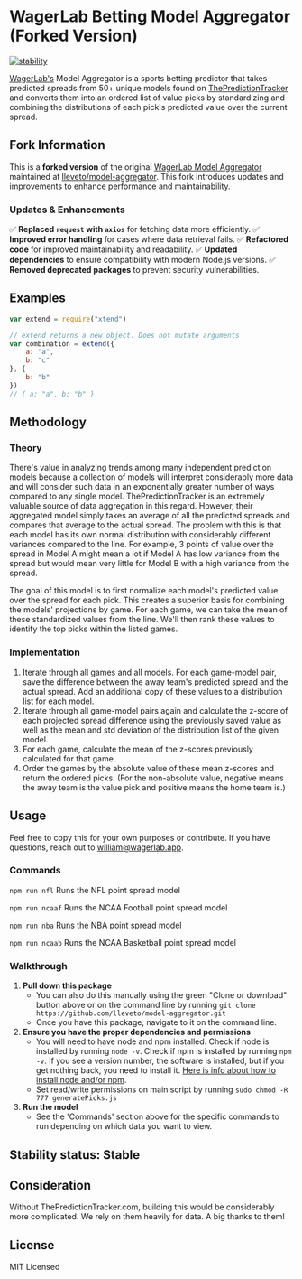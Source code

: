 # WagerLab Betting Model Aggregator (Forked Version)

[![stability](http://badges.github.io/stability-badges/dist/stable.svg)](http://github.com/badges/stability-badges)

[WagerLab's](https://www.wagerlab.app/) Model Aggregator is a sports betting predictor that takes predicted spreads from 50+ unique models found on [ThePredictionTracker](http://www.thepredictiontracker.com/) and converts them into an ordered list of value picks by standardizing and combining the distributions of each pick's predicted value over the current spread.

## Fork Information
This is a **forked version** of the original [WagerLab Model Aggregator](https://github.com/wagerlab/model-aggregator) maintained at [lleveto/model-aggregator](https://github.com/lleveto/model-aggregator). This fork introduces updates and improvements to enhance performance and maintainability.

### Updates & Enhancements
✅ **Replaced `request` with `axios`** for fetching data more efficiently.
✅ **Improved error handling** for cases where data retrieval fails.
✅ **Refactored code** for improved maintainability and readability.
✅ **Updated dependencies** to ensure compatibility with modern Node.js versions.
✅ **Removed deprecated packages** to prevent security vulnerabilities.

## Examples

```js
var extend = require("xtend")

// extend returns a new object. Does not mutate arguments
var combination = extend({
    a: "a",
    b: "c"
}, {
    b: "b"
})
// { a: "a", b: "b" }
```

## Methodology
### Theory
There's value in analyzing trends among many independent prediction models because a collection of models will interpret considerably more data and will consider such data in an exponentially greater number of ways compared to any single model. ThePredictionTracker is an extremely valuable source of data aggregation in this regard. However, their aggregated model simply takes an average of all the predicted spreads and compares that average to the actual spread. The problem with this is that each model has its own normal distribution with considerably different variances compared to the line. For example, 3 points of value over the spread in Model A might mean a lot if Model A has low variance from the spread but would mean very little for Model B with a high variance from the spread.

The goal of this model is to first normalize each model's predicted value over the spread for each pick. This creates a superior basis for combining the models' projections by game. For each game, we can take the mean of these standardized values from the line. We'll then rank these values to identify the top picks within the listed games.

### Implementation
1. Iterate through all games and all models. For each game-model pair, save the difference between the away team's predicted spread and the actual spread. Add an additional copy of these values to a distribution list for each model.
2. Iterate through all game-model pairs again and calculate the z-score of each projected spread difference using the previously saved value as well as the mean and std deviation of the distribution list of the given model.
3. For each game, calculate the mean of the z-scores previously calculated for that game.
4. Order the games by the absolute value of these mean z-scores and return the ordered picks. (For the non-absolute value, negative means the away team is the value pick and positive means the home team is.)

## Usage
Feel free to copy this for your own purposes or contribute. If you have questions, reach out to william@wagerlab.app.
### Commands

`npm run nfl` Runs the NFL point spread model 

`npm run ncaaf` Runs the NCAA Football point spread model 

`npm run nba` Runs the NBA point spread model 

`npm run ncaab` Runs the NCAA Basketball point spread model 

### Walkthrough

1. **Pull down this package**
   - You can also do this manually using the green "Clone or download" button above or on the command line by running `git clone https://github.com/lleveto/model-aggregator.git` 
   - Once you have this package, navigate to it on the command line.
2. **Ensure you have the proper dependencies and permissions**
   - You will need to have node and npm installed. Check if node is installed by running `node -v`. Check if npm is installed by running `npm -v`. If you see a version number, the software is installed, but if you get nothing back, you need to install it.  [Here is info about how to install node and/or npm](https://www.npmjs.com/get-npm).
   - Set read/write permissions on main script by running `sudo chmod -R 777 generatePicks.js`
3. **Run the model**
   - See the 'Commands' section above for the specific commands to run depending on which data you want to view.

## Stability status: Stable

## Consideration
Without ThePredictionTracker.com, building this would be considerably more complicated. We rely on them heavily for data. A big thanks to them!

## License
MIT Licensed

